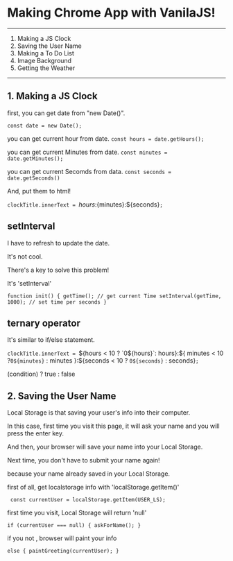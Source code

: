 # Making Chrome App with VanilaJS!

---

1. Making a JS Clock
2. Saving the User Name
3. Making a To Do List
4. Image Background
5. Getting the Weather

---

## 1. Making a JS Clock

first, you can get date from "new Date()".

`const date = new Date();`

you can get current hour from date.
`const hours = date.getHours();`

you can get current Minutes from date.
`const minutes = date.getMinutes();`

you can get current Secomds from data.
`const seconds = date.getSeconds() `

And, put them to html!

`clockTitle.innerText = `${hours}:${minutes}:${seconds}`;`

## setInterval

I have to refresh to update the date.

It's not cool.

There's a key to solve this problem!

It's 'setInterval'

`function init() { getTime(); // get current Time setInterval(getTime, 1000); // set time per seconds }`

## ternary operator

It's similar to if/else statement.

`clockTitle.innerText = `${hours < 10 ? `0${hours}`: hours}:${ minutes < 10 ?`0${minutes}` : minutes
  }:${seconds < 10 ? `0${seconds}` : seconds}`;`

(condition) ? true : false

## 2. Saving the User Name

Local Storage is that saving your user's info into their computer.

In this case, first time you visit this page, it will ask your name and you will press the enter key.

And then, your browser will save your name into your Local Storage.

Next time, you don't have to submit your name again!

because your name already saved in your Local Storage.

first of all, get localstorage info with 'localStorage.getItem()'

` const currentUser = localStorage.getItem(USER_LS);`

first time you visit, Local Storage will return 'null'

`if (currentUser === null) { askForName(); } `

if you not , browser will paint your info

`else { paintGreeting(currentUser); }`
